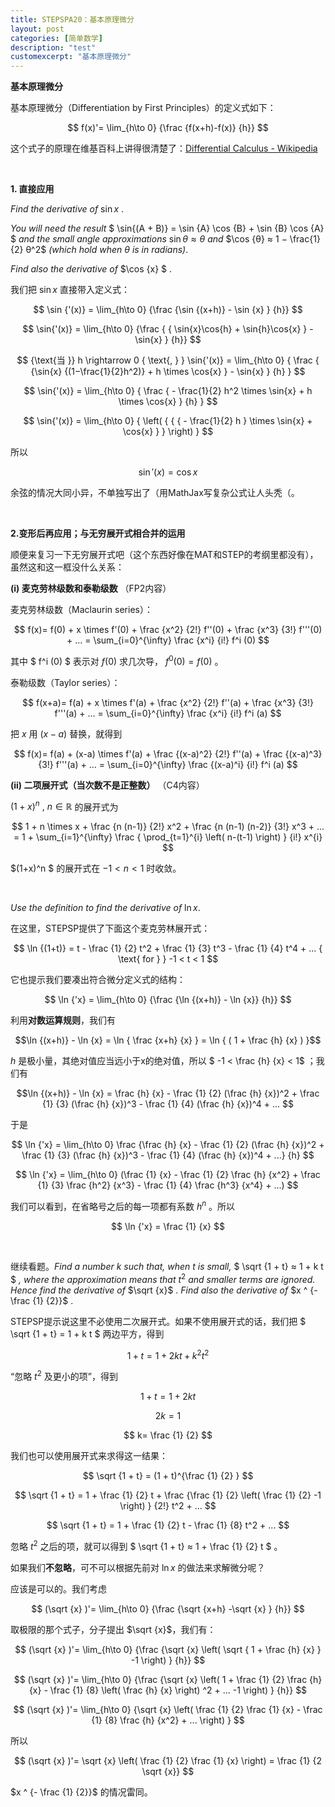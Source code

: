 ```yaml
---
title: STEPSPA20：基本原理微分
layout: post
categories: [简单数学]
description: "test"
customexcerpt: "基本原理微分"
---
```


__基本原理微分__


基本原理微分（Differentiation by First Principles）的定义式如下：

$$ f(x)'=  \lim_{h\to 0} {\frac {f(x+h)-f(x)} {h}} $$

这个式子的原理在维基百科上讲得很清楚了：[Differential Calculus - Wikipedia](https://en.wikipedia.org/wiki/Differential_calculus#Derivative)

&nbsp;  

__1. 直接应用__

*Find the derivative of* $\sin {x}$ .

*You will need the result* $ \sin{(A + B)} = \sin {A} \cos {B} + \sin {B} \cos {A} $ *and the small angle approximations* $\sin {θ} ≈ θ$ *and* $\cos {θ} ≈ 1 − \frac{1}{2} θ^2$ *(which hold when* $θ$ *is in radians)*.

*Find also the derivative of* $\cos {x} $ .

我们把 $\sin {x}$ 直接带入定义式：

$$ \sin {'(x)} =  \lim_{h\to 0} {\frac {\sin {(x+h)} - \sin {x} } {h}} $$

$$ \sin{'(x)} =  \lim_{h\to 0} {\frac { { \sin{x}\cos{h} + \sin{h}\cos{x} } - \sin{x} } {h}} $$

$$ {\text{当 }} h \rightarrow 0 { \text{, } }  \sin{'(x)} = \lim_{h\to 0} { \frac { {\sin{x} {(1−\frac{1}{2}h^2)} + h \times \cos{x} } - \sin{x} } {h} } $$

$$ \sin{'(x)} =  \lim_{h\to 0} { \frac { - \frac{1}{2} h^2 \times \sin{x} + h \times \cos{x} } {h} } $$

$$ \sin{'(x)} =  \lim_{h\to 0} { \left( { { { - \frac{1}{2} h } \times \sin{x} +  \cos{x} } } \right) } $$

所以 

$$ \sin{'(x)} = \cos {x}$$ 

余弦的情况大同小异，不单独写出了（用MathJax写复杂公式让人头秃（。

&nbsp;  

__2.变形后再应用；与无穷展开式相合并的运用__

顺便来复习一下无穷展开式吧（这个东西好像在MAT和STEP的考纲里都没有），虽然这和这一框没什么关系：

__(i) 麦克劳林级数和泰勒级数__ （FP2内容）

麦克劳林级数（Maclaurin series）：

$$ f(x)= f(0) + x \times f'(0) + \frac {x^2} {2!} f''(0) + \frac {x^3} {3!} f'''(0) + ... =  \sum_{i=0}^{\infty} \frac {x^i} {i!} f^i (0) $$

其中 $ f^i (0) $ 表示对 $f(0)$ 求几次导， $f^0 (0) = f(0)$ 。

泰勒级数（Taylor series）：

$$ f(x+a)= f(a) + x \times f'(a) + \frac {x^2} {2!} f''(a) + \frac {x^3} {3!} f'''(a) + ... =  \sum_{i=0}^{\infty} \frac {x^i} {i!} f^i (a) $$

把 $x$ 用 $(x-a)$ 替换，就得到

$$ f(x)= f(a) + (x-a) \times f'(a) + \frac {(x-a)^2} {2!} f''(a) + \frac {(x-a)^3} {3!} f'''(a) + ... =  \sum_{i=0}^{\infty} \frac {(x-a)^i} {i!} f^i (a) $$

__(ii) 二项展开式（当次数不是正整数）__ （C4内容）

$(1+x)^n { \text{ , } } n \in \mathbb{R}$ 的展开式为

$$ 1 + n \times x + \frac {n (n-1)} {2!} x^2 + \frac {n (n-1) (n-2)} {3!} x^3 + ... = 1 + \sum_{i=1}^{\infty} \frac { \prod_{t=1}^{i} \left( n-(t-1) \right) } {i!} x^{i} $$

$(1+x)^n $ 的展开式在 $-1 < n < 1$ 时收敛。

&nbsp;  

*Use the definition to find the derivative of* $\ln {x}$.

在这里，STEPSP提供了下面这个麦克劳林展开式：

$$ \ln {(1+t)} = t - \frac {1} {2} t^2 + \frac {1} {3} t^3 - \frac {1} {4} t^4 + ...  { \text{ for } } -1 < t < 1 $$

它也提示我们要凑出符合微分定义式的结构：

$$ \ln {'x} =  \lim_{h\to 0} {\frac {\ln {(x+h)} - \ln {x}} {h}} $$

利用**对数运算规则**，我们有 

$$\ln {(x+h)} - \ln {x} = \ln { \frac {x+h} {x} } = \ln { ( 1 + \frac {h} {x} ) }$$

$h$ 是极小量，其绝对值应当远小于x的绝对值，所以 $ -1 < \frac {h} {x} < 1$ ；我们有

$$\ln {(x+h)} - \ln {x} = \frac {h} {x} - \frac {1} {2} (\frac {h} {x})^2 + \frac {1} {3} (\frac {h} {x})^3 - \frac {1} {4} (\frac {h} {x})^4 + ... $$

于是

$$ \ln {'x} =  \lim_{h\to 0} \frac {\frac {h} {x} - \frac {1} {2} (\frac {h} {x})^2 + \frac {1} {3} (\frac {h} {x})^3 - \frac {1} {4} (\frac {h} {x})^4 + ...} {h} $$

$$ \ln {'x} =  \lim_{h\to 0} (\frac {1} {x} - \frac {1} {2} \frac {h} {x^2} + \frac {1} {3} \frac {h^2} {x^3} - \frac {1} {4} \frac {h^3} {x^4} + ...) $$

我们可以看到，在省略号之后的每一项都有系数 $h^n$ 。所以

$$ \ln {'x} =  \frac {1} {x} $$

&nbsp;  

继续看题。*Find a number* $k$ *such that, when* $t$ *is small,* $ \sqrt {1 + t} ≈ 1 + k t $ *, where the approximation
means that* $t^2$ *and smaller terms are ignored. Hence find the derivative of* $\sqrt {x}$ . *Find
also the derivative of* $x ^ {- \frac {1} {2}}$ .

STEPSP提示说这里不必使用二次展开式。如果不使用展开式的话，我们把 $ \sqrt {1 + t} = 1 + k t $ 两边平方，得到

$$ 1+t= 1 + 2kt + k^2 {t^2} $$

“忽略 $t^2$ 及更小的项”，得到

$$ 1+t= 1 + 2kt $$

$$ 2k=1 $$

$$ k= \frac {1} {2} $$

我们也可以使用展开式来求得这一结果：

$$ \sqrt {1 + t} = (1 + t)^{\frac {1} {2} } $$

$$ \sqrt {1 + t} = 1 + \frac {1} {2} t + \frac {\frac {1} {2} \left( \frac {1} {2} -1 \right) } {2!} t^2 + ... $$

$$ \sqrt {1 + t} = 1 + \frac {1} {2} t - \frac {1} {8} t^2 + ... $$

忽略 $t^2$ 之后的项，就可以得到 $ \sqrt {1 + t} ≈ 1 + \frac {1} {2} t $ 。

如果我们**不忽略**，可不可以根据先前对 $\ln x$ 的做法来求解微分呢？

应该是可以的。我们考虑

$$ (\sqrt {x} )'=  \lim_{h\to 0} {\frac {\sqrt {x+h} -\sqrt {x} } {h}} $$

取极限的那个式子，分子提出 $\sqrt {x}$，我们有：

$$ (\sqrt {x} )'=  \lim_{h\to 0} {\frac {\sqrt {x} \left( \sqrt { 1 + \frac {h} {x} } -1 \right) } {h}} $$

$$ (\sqrt {x} )'=  \lim_{h\to 0} {\frac {\sqrt {x} \left( 1 + \frac {1} {2} \frac {h} {x} - \frac {1} {8} \left( \frac {h} {x} \right) ^2 + ... -1 \right) } {h}} $$

$$ (\sqrt {x} )'=  \lim_{h\to 0} {\sqrt {x} \left( \frac {1} {2} \frac {1} {x} - \frac {1} {8} \frac {h} {x^2} + ... \right) } $$

所以

$$ (\sqrt {x} )'=  \sqrt {x} \left( \frac {1} {2} \frac {1} {x} \right) = \frac {1} {2 \sqrt {x}} $$

$x ^ {- \frac {1} {2}}$ 的情况雷同。
